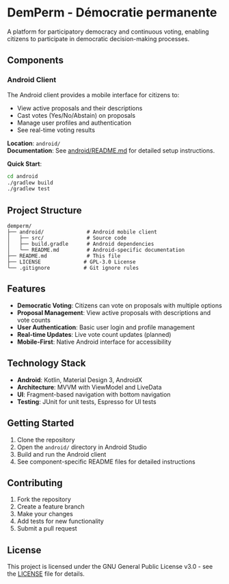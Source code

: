 # DemPerm - Démocratie permanente

A platform for participatory democracy and continuous voting, enabling citizens to participate in democratic decision-making processes.

## Components

### Android Client

The Android client provides a mobile interface for citizens to:
- View active proposals and their descriptions
- Cast votes (Yes/No/Abstain) on proposals
- Manage user profiles and authentication
- See real-time voting results

**Location**: `android/`  
**Documentation**: See [android/README.md](android/README.md) for detailed setup instructions.

**Quick Start**:
```bash
cd android
./gradlew build
./gradlew test
```

## Project Structure

```
demperm/
├── android/              # Android mobile client
│   ├── src/              # Source code
│   ├── build.gradle      # Android dependencies
│   └── README.md         # Android-specific documentation
├── README.md             # This file
├── LICENSE              # GPL-3.0 License
└── .gitignore           # Git ignore rules
```

## Features

- **Democratic Voting**: Citizens can vote on proposals with multiple options
- **Proposal Management**: View active proposals with descriptions and vote counts
- **User Authentication**: Basic user login and profile management
- **Real-time Updates**: Live vote count updates (planned)
- **Mobile-First**: Native Android interface for accessibility

## Technology Stack

- **Android**: Kotlin, Material Design 3, AndroidX
- **Architecture**: MVVM with ViewModel and LiveData
- **UI**: Fragment-based navigation with bottom navigation
- **Testing**: JUnit for unit tests, Espresso for UI tests

## Getting Started

1. Clone the repository
2. Open the `android/` directory in Android Studio
3. Build and run the Android client
4. See component-specific README files for detailed instructions

## Contributing

1. Fork the repository
2. Create a feature branch
3. Make your changes
4. Add tests for new functionality
5. Submit a pull request

## License

This project is licensed under the GNU General Public License v3.0 - see the [LICENSE](LICENSE) file for details.
